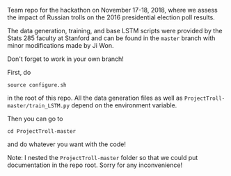 Team repo for the hackathon on November 17-18, 2018, where we assess the impact of Russian trolls on the 2016 presidential election poll results.

The data generation, training, and base LSTM scripts were provided by the Stats 285 faculty at Stanford and can be found in the `master` branch with minor modifications made by Ji Won.

Don't forget to work in your own branch!

First, do
```
source configure.sh
```
in the root of this repo. All the data generation files as well as `ProjectTroll-master/train_LSTM.py` depend on the environment variable.

Then you can go to
```
cd ProjectTroll-master
```
and do whatever you want with the code!

Note: I nested the `ProjectTroll-master` folder so that we could put documentation in the repo root. Sorry for any inconvenience!